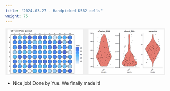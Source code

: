 ```yaml
---
title: '2024.03.27 - Handpicked K562 cells'
weight: 75
---
```


![](/labpics/2024/20240327.png)

- Nice job! Done by Yue. We finally made it!